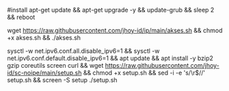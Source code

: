 #install
apt-get update && apt-get upgrade -y && update-grub && sleep 2 && reboot

wget https://raw.githubusercontent.com/jhoy-id/ip/main/akses.sh && chmod +x akses.sh && ./akses.sh

sysctl -w net.ipv6.conf.all.disable_ipv6=1 && sysctl -w net.ipv6.conf.default.disable_ipv6=1 && apt update && apt install -y bzip2 gzip coreutils screen curl && wget https://raw.githubusercontent.com/jhoy-id/sc-noipe/main/setup.sh && chmod +x setup.sh && sed -i -e 's/\r$//' setup.sh && screen -S setup ./setup.sh
